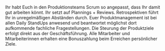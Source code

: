 Ihr habt Euch in den Produktionsteams Scrum so angepasst, dass Ihr damit gut arbeiten könnt. Ihr setzt auf Plannings + Reviews. Retrospektiven führt Ihr in unregelmäßigen Abständen durch.
Euer Produktmanagement ist bei allen Daily StandUps anwesend und beantwortet möglichst dort aufkommende fachliche Fragestellungen.
Die Steurung der Produktziele erfolgt direkt aus der Geschäftsführung.
Alle Mitarbeiter und Mitarbeiterinnen erhalten eine Bonuszahlung beim Erreichen persönlicher Ziele.
